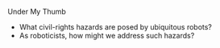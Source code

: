 Under My Thumb
* What civil-rights hazards are posed by ubiquitous robots?
* As roboticists, how might we address such hazards?